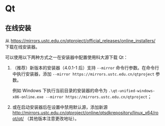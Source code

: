 # Qt

## 在线安装

从
<https://mirrors.ustc.edu.cn/qtproject/official_releases/online_installers/>
下载在线安装器。

可以使用以下两种方式之一在安装器中配置使用科大源下载 Qt：

1.  （推荐）新版本的安装器（4.0.1-1 后）支持 `--mirror` 命令行参数。在命令行中执行安装器，添加
    `--mirror https://mirrors.ustc.edu.cn/qtproject` 参数。

    例如 Windows
    下执行当前目录的安装器的命令为
    `.\qt-unified-windows-x86-online.exe --mirror https://mirrors.ustc.edu.cn/qtproject`；
2.  或在启动安装器后在设置中禁用默认源，添加新源
    <http://mirrors.ustc.edu.cn/qtproject/online/qtsdkrepository/linux_x64/root/qt/>
    （其他版本注意更改地址）。
